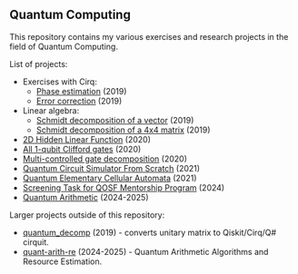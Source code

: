 ## Quantum Computing

This repository contains my various exercises and research projects in the field of Quantum Computing.

List of projects:
* Exercises with Cirq:
  * [Phase estimation](Phase%20estimation.ipynb) (2019)
  * [Error correction](Quantum%20error%20correction%20with%20Cirq.ipynb) (2019)
* Linear algebra:
  * [Schmidt decomposition of a vector](Schmidt%20decomposition%20of%20a%20vector.ipynb) (2019)
  * [Schmidt decomposition of a 4x4 matrix](Schmidt%20decomposition%20of%204x4%20matrix.ipynb) (2019)
* [2D Hidden Linear Function](2D%20Hidden%20Linear%20Function.ipynb) (2020)
* [All 1-qubit Clifford gates](All%201-qubit%20CLifford%20gates.ipynb) (2020) 
* [Multi-controlled gate decomposition](mc_gate_decomposition/Multi-controlled%20gate%20decomposition.ipynb) (2020)
* [Quantum Circuit Simulator From Scratch](SimpleSimulator.ipynb) (2021)
* [Quantum Elementary Cellular Automata](cellular_automata/README.md) (2021)
* [Screening Task for QOSF Mentorship Program](Screening%20Task%20for%20QOSF%20Mentorship%20Program.ipynb) (2024)
* [Quantum Arithmetic](arithmetic/) (2024-2025)

Larger projects outside of this repository:
* [quantum_decomp](https://github.com/fedimser/quantum_decomp) (2019) - converts unitary matrix to Qiskit/Cirq/Q# cirquit.
* [quant-arith-re](https://github.com/fedimser/quant-arith-re) (2024-2025) - Quantum Arithmetic Algorithms and Resource Estimation.
